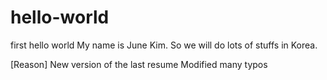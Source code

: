 # hello-world
first hello world
My name is June Kim.
So we will do lots of stuffs in Korea.

[Reason]
New version of the last resume
Modified many typos

